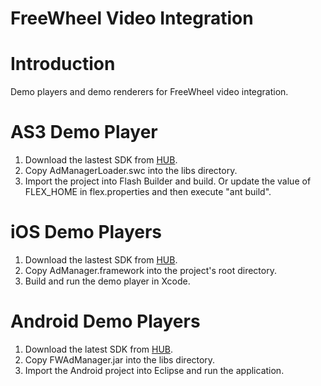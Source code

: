 FreeWheel Video Integration
=================

Introduction
============
Demo players and demo renderers for FreeWheel video integration.

AS3 Demo Player
===
1. Download the lastest SDK from [HUB](http://hub.freewheel.tv/x/FAEt).
2. Copy AdManagerLoader.swc into the libs directory.
3. Import the project into Flash Builder and build. 
   Or update the value of FLEX\_HOME in flex.properties and then execute "ant build".

iOS Demo Players
========
1. Download the lastest SDK from [HUB](http://hub.freewheel.tv/x/FAEt).
2. Copy AdManager.framework into the project's root directory.
3. Build and run the demo player in Xcode.

Android Demo Players
========
1. Download the latest SDK from [HUB](http://hub.freewheel.tv/x/FAEt).
2. Copy FWAdManager.jar into the libs directory.
3. Import the Android project into Eclipse and run the application.

